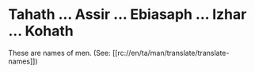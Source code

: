 # Tahath ... Assir ... Ebiasaph ... Izhar ... Kohath

These are names of men. (See: [[rc://en/ta/man/translate/translate-names]])